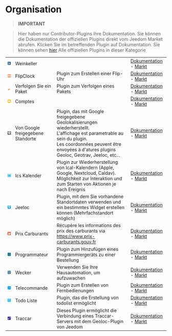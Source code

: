 
# Organisation


>**IMPORTANT**

>Hier haben nur Contributor-Plugins ihre Dokumentation. Sie können die Dokumentation der offiziellen Plugins direkt vom Jeedom Market abrufen. Klicken Sie im betreffenden Plugin auf Dokumentation.
>Sie können sehen [hier](https://market.jeedom.com/index.php?v=d&p=market&type=plugin&categorie=organization) Alle offiziellen Plugins in dieser Kategorie

| | | | |
|--- | --- | --- | ---|
|<img src="CaveVin/CaveVin_icon.png" class="pluginLogo" width="100" />|Weinkeller||[Dokumentation](https://mika-nt28.github.io/Documentations/CaveVin/de_DE/) - [Markt](https://market.jeedom.com/index.php?v=d&p=market_display&id=1980)|
|<img src="FlipClock/FlipClock_icon.png" class="pluginLogo" width="100" />|FlipClock|Plugin zum Erstellen einer Flip-Uhr|[Dokumentation](https://github.com/cyrilphoenix71/jeedom_FlipClock/blob/stable/doc/de_DE/index.asciidoc) - [Markt](https://market.jeedom.com/index.php?v=d&p=market_display&id=3091)|
|<img src="Suivreuncolis/Suivreuncolis_icon.png" class="pluginLogo" width="100" />|Verfolgen Sie ein Paket|Plugin zum Verfolgen eines Pakets|[Dokumentation](https://floman321.github.io/Suivreuncolis/de_DE/) - [Markt](https://market.jeedom.com/index.php?v=d&p=market_display&id=2404)|
|<img src="comptes/comptes_icon.png" class="pluginLogo" width="100" />|Comptes||[Dokumentation](https://koleos6.github.io/comptes/de_DE/) - [Markt](https://market.jeedom.com/index.php?v=d&p=market_display&id=1399)|
|<img src="gsl/gsl_icon.png" class="pluginLogo" width="100" />|Von Google freigegebene Standorte|Plugin, das mit Google freigegebene Geolokalisierungen wiederherstellt.<br />L'affichage est parametrable au sein du plugin.<br />Les coordonnées peuvent être envoyées à d'atures plugins Geoloc, Geotrav, Jeeloc, etc...|[Dokumentation](https://yoan-m.github.io/jeedom_gsl/de_DE/) - [Markt](https://market.jeedom.com/index.php?v=d&p=market_display&id=3422)|
|<img src="ics/ics_icon.png" class="pluginLogo" width="100" />|Ics Kalender|Plugin zur Wiederherstellung von Ical-Kalendern (Apple, Google, Nextcloud, Caldav). Möglichkeit zur Interaktion und zum Starten von Aktionen je nach Ereignis|[Dokumentation](https://zyg0m4t1k.github.io/ics/de_DE/) - [Markt](https://market.jeedom.com/index.php?v=d&p=market_display&id=3108)|
|<img src="jeeloc/jeeloc_icon.png" class="pluginLogo" width="100" />|Jeeloc|Plugin, mit dem Sie vorhandene Standortdaten verwenden und ein bestimmtes Widget erstellen können (Mehrfachstandort möglich)|[Dokumentation](https://zyg0m4t1k.github.io/jeeloc/de_DE/) - [Markt](https://market.jeedom.com/index.php?v=d&p=market_display&id=3404)|
|<img src="prixcarburants/prixcarburants_icon.png" class="pluginLogo" width="100" />|Prix Carburants|Récupère les informations des prix des carburants via https://www.prix-carburants.gouv.fr|[Dokumentation](https://jeedom.github.io/prixcarburants/de_DE/) - [Markt](https://market.jeedom.com/index.php?v=d&p=market_display&id=3984)|
|<img src="programmateur/programmateur_icon.png" class="pluginLogo" width="100" />|Programmateur|Plugin zum Hinzufügen eines Programmiergeräts zu einer Bestellung|[Dokumentation](https://caelion.github.io/jeedom-plugins-documentation/Programmateur/de_DE/) - [Markt](https://market.jeedom.com/index.php?v=d&p=market_display&id=3942)|
|<img src="reveil/reveil_icon.png" class="pluginLogo" width="100" />|Wecker|Verwenden Sie Ihre Hausautomation, um aufzuwachen|[Dokumentation](https://mika-nt28.github.io/Documentations/reveil/de_DE/) - [Markt](https://market.jeedom.com/index.php?v=d&p=market_display&id=2775)|
|<img src="telco/telco_icon.png" class="pluginLogo" width="100" />|Telecommande|Plugin zum Erstellen von Fernbedienungen|[Dokumentation](https://zyg0m4t1k.github.io/telco/de_DE/) - [Markt](https://market.jeedom.com/index.php?v=d&p=market_display&id=2861)|
|<img src="todo/todo_icon.png" class="pluginLogo" width="100" />|Todo Liste|Plugin, das die Erstellung von todolist ermöglicht|[Dokumentation](https://zyg0m4t1k.github.io/todo/de_DE/) - [Markt](https://market.jeedom.com/index.php?v=d&p=market_display&id=1976)|
|<img src="traccar/traccar_icon.png" class="pluginLogo" width="100" />|Traccar|Dieses Plugin ermöglicht die Verbindung eines Traccar-Servers mit dem Geoloc-Plugin von Jeedom|[Dokumentation](http://dough29.github.io/Jeedom-Traccar/de_DE/) - [Markt](https://market.jeedom.com/index.php?v=d&p=market_display&id=2518)|
